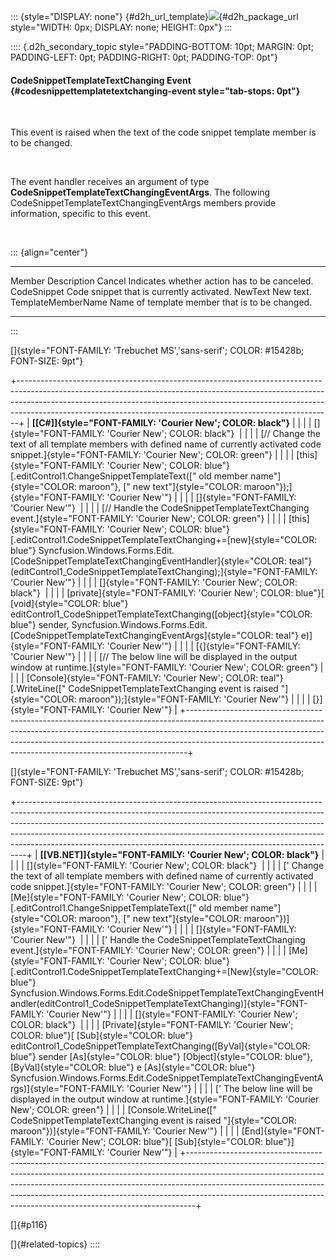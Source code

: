 ::: {style="DISPLAY: none"}
[](ms-xhelp:///?Id=d2h_url_template){#d2h_url_template}![](!package_url!){#d2h_package_url style="WIDTH: 0px; DISPLAY: none; HEIGHT: 0px"}
:::

:::: {.d2h_secondary_topic style="PADDING-BOTTOM: 10pt; MARGIN: 0pt; PADDING-LEFT: 0pt; PADDING-RIGHT: 0pt; PADDING-TOP: 0pt"}
#### CodeSnippetTemplateTextChanging Event {#codesnippettemplatetextchanging-event style="tab-stops: 0pt"}

 

This event is raised when the text of the code snippet template member is to be changed.

 

The event handler receives an argument of type **CodeSnippetTemplateTextChangingEventArgs**. The following CodeSnippetTemplateTextChangingEventArgs members provide information, specific to this event.

 

::: {align="center"}
  -------------------- ------------------------------------------------
  Member               Description
  Cancel               Indicates whether action has to be canceled.
  CodeSnippet          Code snippet that is currently activated.
  NewText              New text.
  TemplateMemberName   Name of template member that is to be changed.
  -------------------- ------------------------------------------------
:::

[]{style="FONT-FAMILY: 'Trebuchet MS','sans-serif'; COLOR: #15428b; FONT-SIZE: 9pt"} 

+------------------------------------------------------------------------------------------------------------------------------------------------------------------------------------------------------------------------------------------------------------------------------------------------------------------------+
| **[\[C#\]]{style="FONT-FAMILY: 'Courier New'; COLOR: black"}**                                                                                                                                                                                                                                                         |
|                                                                                                                                                                                                                                                                                                                        |
| []{style="FONT-FAMILY: 'Courier New'; COLOR: black"}                                                                                                                                                                                                                                                                   |
|                                                                                                                                                                                                                                                                                                                        |
| [// Change the text of all template members with defined name of currently activated code snippet.]{style="FONT-FAMILY: 'Courier New'; COLOR: green"}                                                                                                                                                                  |
|                                                                                                                                                                                                                                                                                                                        |
| [this]{style="FONT-FAMILY: 'Courier New'; COLOR: blue"}[.editControl1.ChangeSnippetTemplateText([\" old member name\"]{style="COLOR: maroon"}, [\" new text\"]{style="COLOR: maroon"});]{style="FONT-FAMILY: 'Courier New'"}                                                                                           |
|                                                                                                                                                                                                                                                                                                                        |
| []{style="FONT-FAMILY: 'Courier New'"}                                                                                                                                                                                                                                                                                 |
|                                                                                                                                                                                                                                                                                                                        |
| [// Handle the CodeSnippetTemplateTextChanging event.]{style="FONT-FAMILY: 'Courier New'; COLOR: green"}                                                                                                                                                                                                               |
|                                                                                                                                                                                                                                                                                                                        |
| [this]{style="FONT-FAMILY: 'Courier New'; COLOR: blue"}[.editControl1.CodeSnippetTemplateTextChanging+=[new]{style="COLOR: blue"} Syncfusion.Windows.Forms.Edit.[CodeSnippetTemplateTextChangingEventHandler]{style="COLOR: teal"}(editControl1_CodeSnippetTemplateTextChanging);]{style="FONT-FAMILY: 'Courier New'"} |
|                                                                                                                                                                                                                                                                                                                        |
| []{style="FONT-FAMILY: 'Courier New'; COLOR: black"}                                                                                                                                                                                                                                                                   |
|                                                                                                                                                                                                                                                                                                                        |
| [private]{style="FONT-FAMILY: 'Courier New'; COLOR: blue"}[ [void]{style="COLOR: blue"} editControl1_CodeSnippetTemplateTextChanging([object]{style="COLOR: blue"} sender, Syncfusion.Windows.Forms.Edit.[CodeSnippetTemplateTextChangingEventArgs]{style="COLOR: teal"} e)]{style="FONT-FAMILY: 'Courier New'"}       |
|                                                                                                                                                                                                                                                                                                                        |
| [{]{style="FONT-FAMILY: 'Courier New'"}                                                                                                                                                                                                                                                                                |
|                                                                                                                                                                                                                                                                                                                        |
| [// The below line will be displayed in the output window at runtime.]{style="FONT-FAMILY: 'Courier New'; COLOR: green"}                                                                                                                                                                                               |
|                                                                                                                                                                                                                                                                                                                        |
| [Console]{style="FONT-FAMILY: 'Courier New'; COLOR: teal"}[.WriteLine([\" CodeSnippetTemplateTextChanging event is raised \"]{style="COLOR: maroon"});]{style="FONT-FAMILY: 'Courier New'"}                                                                                                                            |
|                                                                                                                                                                                                                                                                                                                        |
| [}]{style="FONT-FAMILY: 'Courier New'"}                                                                                                                                                                                                                                                                                |
+------------------------------------------------------------------------------------------------------------------------------------------------------------------------------------------------------------------------------------------------------------------------------------------------------------------------+

[]{style="FONT-FAMILY: 'Trebuchet MS','sans-serif'; COLOR: #15428b; FONT-SIZE: 9pt"} 

+--------------------------------------------------------------------------------------------------------------------------------------------------------------------------------------------------------------------------------------------------------------------------------------------------------------------------------------------------------------------------------------------------------+
| **[\[VB.NET\]]{style="FONT-FAMILY: 'Courier New'; COLOR: black"}**                                                                                                                                                                                                                                                                                                                                     |
|                                                                                                                                                                                                                                                                                                                                                                                                        |
| []{style="FONT-FAMILY: 'Courier New'; COLOR: black"}                                                                                                                                                                                                                                                                                                                                                   |
|                                                                                                                                                                                                                                                                                                                                                                                                        |
| [\' Change the text of all template members with defined name of currently activated code snippet.]{style="FONT-FAMILY: 'Courier New'; COLOR: green"}                                                                                                                                                                                                                                                  |
|                                                                                                                                                                                                                                                                                                                                                                                                        |
| [Me]{style="FONT-FAMILY: 'Courier New'; COLOR: blue"}[.editControl1.ChangeSnippetTemplateText([\" old member name\"]{style="COLOR: maroon"}, [\" new text\"]{style="COLOR: maroon"})]{style="FONT-FAMILY: 'Courier New'"}                                                                                                                                                                              |
|                                                                                                                                                                                                                                                                                                                                                                                                        |
| []{style="FONT-FAMILY: 'Courier New'"}                                                                                                                                                                                                                                                                                                                                                                 |
|                                                                                                                                                                                                                                                                                                                                                                                                        |
| [\' Handle the CodeSnippetTemplateTextChanging event.]{style="FONT-FAMILY: 'Courier New'; COLOR: green"}                                                                                                                                                                                                                                                                                               |
|                                                                                                                                                                                                                                                                                                                                                                                                        |
| [Me]{style="FONT-FAMILY: 'Courier New'; COLOR: blue"}[.editControl1.CodeSnippetTemplateTextChanging+=[New]{style="COLOR: blue"} Syncfusion.Windows.Forms.Edit.CodeSnippetTemplateTextChangingEventHandler(editControl1_CodeSnippetTemplateTextChanging)]{style="FONT-FAMILY: 'Courier New'"}                                                                                                           |
|                                                                                                                                                                                                                                                                                                                                                                                                        |
| []{style="FONT-FAMILY: 'Courier New'; COLOR: black"}                                                                                                                                                                                                                                                                                                                                                   |
|                                                                                                                                                                                                                                                                                                                                                                                                        |
| [Private]{style="FONT-FAMILY: 'Courier New'; COLOR: blue"}[ [Sub]{style="COLOR: blue"} editControl1_CodeSnippetTemplateTextChanging([ByVal]{style="COLOR: blue"} sender [As]{style="COLOR: blue"} [Object]{style="COLOR: blue"}, [ByVal]{style="COLOR: blue"} e [As]{style="COLOR: blue"} Syncfusion.Windows.Forms.Edit.CodeSnippetTemplateTextChangingEventArgs)]{style="FONT-FAMILY: 'Courier New'"} |
|                                                                                                                                                                                                                                                                                                                                                                                                        |
| [\' The below line will be displayed in the output window at runtime.]{style="FONT-FAMILY: 'Courier New'; COLOR: green"}                                                                                                                                                                                                                                                                               |
|                                                                                                                                                                                                                                                                                                                                                                                                        |
| [Console.WriteLine([\" CodeSnippetTemplateTextChanging event is raised \"]{style="COLOR: maroon"})]{style="FONT-FAMILY: 'Courier New'"}                                                                                                                                                                                                                                                                |
|                                                                                                                                                                                                                                                                                                                                                                                                        |
| [End]{style="FONT-FAMILY: 'Courier New'; COLOR: blue"}[ [Sub]{style="COLOR: blue"}]{style="FONT-FAMILY: 'Courier New'"}                                                                                                                                                                                                                                                                                |
+--------------------------------------------------------------------------------------------------------------------------------------------------------------------------------------------------------------------------------------------------------------------------------------------------------------------------------------------------------------------------------------------------------+

[]{#p116} 

[]{#related-topics}
::::
